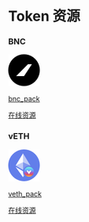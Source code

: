 # Token 资源

### BNC

![](<../.gitbook/assets/image (4).png>)

[bnc\_pack](https://raw.githubusercontent.com/bifrost-finance/design-assets/master/token\_logo/bnc/BNC\_Pack.zip)&#x20;

[在线资源](https://github.com/bifrost-finance/design-assets/tree/master/token\_logo/bnc)



### vETH

![](<../.gitbook/assets/image (6) (1) (2) (2) (5) (2).png>)

[veth\_pack](https://raw.githubusercontent.com/bifrost-finance/design-assets/master/token\_logo/veth/vETH\_Pack.zip)&#x20;

[在线资源](https://github.com/bifrost-finance/design-assets/tree/master/token\_logo/veth)
